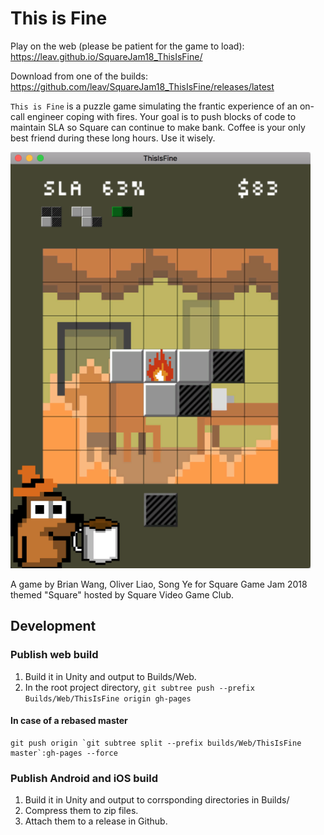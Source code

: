 # This is Fine

Play on the web (please be patient for the game to load): https://leav.github.io/SquareJam18_ThisIsFine/

Download from one of the builds: https://github.com/leav/SquareJam18_ThisIsFine/releases/latest

`This is Fine` is a puzzle game simulating the frantic experience of an on-call engineer coping with fires.  Your goal is to push blocks of code to maintain SLA so Square can continue to make bank.  Coffee is your only best friend during these long hours.  Use it wisely.

![Screenshot](/Screenshots/screenshot1_s.png)

A game by Brian Wang, Oliver Liao, Song Ye for Square Game Jam 2018 themed "Square" hosted by Square Video Game Club.

## Development

### Publish web build

1. Build it in Unity and output to Builds/Web.
2. In the root project directory, `git subtree push --prefix Builds/Web/ThisIsFine origin gh-pages` 

#### In case of a rebased master

    git push origin `git subtree split --prefix builds/Web/ThisIsFine master`:gh-pages --force

### Publish Android and iOS build

1. Build it in Unity and output to corrsponding directories in Builds/
2. Compress them to zip files.
3. Attach them to a release in Github.
